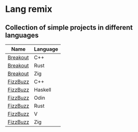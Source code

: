 # Lang remix
## Collection of simple projects in different languages
| Name | Language |
|------|----------|
| [Breakout](./breakout_cxx) | C++ |
| [Breakout](./breakout_rust) | Rust |
| [Breakout](./breakout_zig) | Zig |
| [FizzBuzz](./fizzbuzz_cxx) | C++ |
| [FizzBuzz](./fizzbuzz_haskell) | Haskell |
| [FizzBuzz](./fizzbuzz_odin) | Odin |
| [FizzBuzz](./fizzbuzz_rust) | Rust |
| [FizzBuzz](./fizzbuzz_v) | V |
| [FizzBuzz](./fizzbuzz_zig) | Zig |
